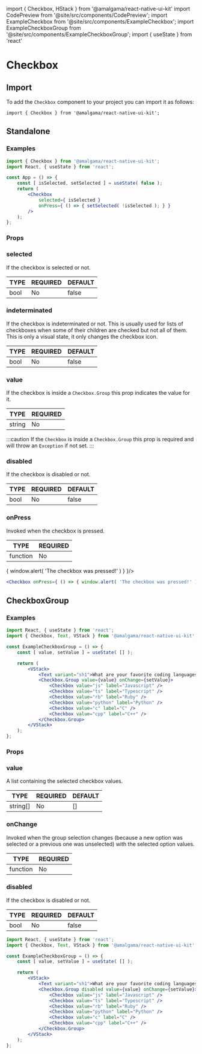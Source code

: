 import { Checkbox, HStack } from '@amalgama/react-native-ui-kit'
import CodePreview from '@site/src/components/CodePreview';
import ExampleCheckbox from '@site/src/components/ExampleCheckbox';
import ExampleCheckboxGroup from '@site/src/components/ExampleCheckboxGroup';
import { useState } from 'react'


# Checkbox

## Import

To add the `Checkbox` component to your project you can import it as follows:

```tsx
import { Checkbox } from '@amalgama/react-native-ui-kit';
```

## Standalone

### Examples
<CodePreview>
    <ExampleCheckbox />
</CodePreview>

```jsx
import { Checkbox } from '@amalgama/react-native-ui-kit';
import React, { useState } from 'react';

const App = () => {
	const [ isSelected, setSelected ] = useState( false );
	return (
		<Checkbox
			selected={ isSelected }
			onPress={ () => { setSelected( !isSelected ); } }
		/>
	);
};
```

### Props

### selected
If the checkbox is selected or not.

| TYPE | REQUIRED | DEFAULT |
| ---- | -------- | ------- |
| bool | No       | false   |

<CodePreview>
    <HStack>
        <Checkbox />
        <Checkbox selected />
    </HStack>
</CodePreview>

### indeterminated
If the checkbox is indeterminated or not. This is usually used for lists of checkboxes when some of their children are checked but not all of them. This is only a visual state, it only changes the checkbox icon.

| TYPE | REQUIRED | DEFAULT |
| ---- | -------- | ------- |
| bool | No       | false   |

<CodePreview>
    <Checkbox indeterminated/>
</CodePreview>

### value
If the checkbox is inside a `Checkbox.Group` this prop indicates the value for it.

| TYPE   | REQUIRED |
| ------ | -------- |
| string | No       |

:::caution
If the `Checkbox` is inside a `Checkbox.Group` this prop is required and will throw an `Exception` if not set.
:::

<CodePreview>
    <Checkbox indeterminated/>
</CodePreview>

### disabled
If the checkbox is disabled or not.

| TYPE | REQUIRED | DEFAULT |
| ---- | -------- | ------- |
| bool | No       | false   |

<CodePreview>
    <HStack>
        <Checkbox disabled />
        <Checkbox disabled selected />
        <Checkbox disabled indeterminated />
    </HStack>
</CodePreview>

### onPress
Invoked when the checkbox is pressed.

| TYPE     | REQUIRED |
| -------- | -------- |
| function | No       |

<CodePreview>
    <Checkbox onPress={ () => { window.alert( 'The checkbox was pressed!' ) } }/>
</CodePreview>

```jsx
<Checkbox onPress={ () => { window.alert( 'The checkbox was pressed!' ) } }/>
```

## CheckboxGroup

### Examples
<CodePreview>
    <ExampleCheckboxGroup />
</CodePreview> 

```jsx
import React, { useState } from 'react';
import { Checkbox, Text, VStack } from '@amalgama/react-native-ui-kit';

const ExampleCheckboxGroup = () => {
	const [ value, setValue ] = useState( [] );

	return (
		<VStack>
			<Text variant="sh1">What are your favorite coding languages?</Text>
			<Checkbox.Group value={value} onChange={setValue}>
				<Checkbox value="js" label="Javascript" />
				<Checkbox value="ts" label="Typescript" />
				<Checkbox value="rb" label="Ruby" />
				<Checkbox value="python" label="Python" />
				<Checkbox value="c" label="C" />
				<Checkbox value="cpp" label="C++" />
			</Checkbox.Group>
		</VStack>
	);
};
```

### Props

### value
A list containing the selected checkbox values.

| TYPE     | REQUIRED | DEFAULT |
| ---------| -------- | ------- |
| string[] | No       | []      |


### onChange
Invoked when the group selection changes (because a new option was selected or a previous one was unselected) with the selected option values.

| TYPE     | REQUIRED |
| -------- | -------- |
| function | No       |

### disabled
If the checkbox is disabled or not.

| TYPE | REQUIRED | DEFAULT |
| ---- | -------- | ------- |
| bool | No       | false   |

<CodePreview>
	<ExampleCheckboxGroup disabled />
</CodePreview>

```jsx
import React, { useState } from 'react';
import { Checkbox, Text, VStack } from '@amalgama/react-native-ui-kit';

const ExampleCheckboxGroup = () => {
	const [ value, setValue ] = useState( [] );

	return (
		<VStack>
			<Text variant="sh1">What are your favorite coding languages?</Text>
			<Checkbox.Group disabled value={value} onChange={setValue}>
				<Checkbox value="js" label="Javascript" />
				<Checkbox value="ts" label="Typescript" />
				<Checkbox value="rb" label="Ruby" />
				<Checkbox value="python" label="Python" />
				<Checkbox value="c" label="C" />
				<Checkbox value="cpp" label="C++" />
			</Checkbox.Group>
		</VStack>
	);
};
```
